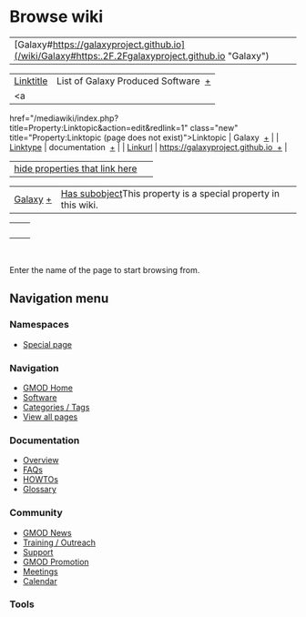 



<span id="top"></span>




# <span dir="auto">Browse wiki</span>






|  |  |
|----|----|
| [Galaxy#https://galaxyproject.github.io](/wiki/Galaxy#https:.2F.2Fgalaxyproject.github.io "Galaxy") |  |

|  |  |
|----|----|
| [Linktitle](/wiki/Property%3ALinktitle "Property%3ALinktitle") | <span class="smwb-value">List of Galaxy Produced Software  <span class="smwsearch">[+](/wiki/Special%3ASearchByProperty/Linktitle/List-20of-20Galaxy-20Produced-20Software "Special%3ASearchByProperty/Linktitle/List-20of-20Galaxy-20Produced-20Software")</span></span> |
| <a
href="/mediawiki/index.php?title=Property:Linktopic&amp;action=edit&amp;redlink=1"
class="new"
title="Property:Linktopic (page does not exist)">Linktopic</a> | <span class="smwb-value">Galaxy  <span class="smwsearch">[+](/wiki/Special%3ASearchByProperty/Linktopic/Galaxy "Special%3ASearchByProperty/Linktopic/Galaxy")</span></span> |
| [Linktype](/wiki/Property%3ALinktype "Property%3ALinktype") | <span class="smwb-value">documentation  <span class="smwsearch">[+](/wiki/Special%3ASearchByProperty/Linktype/documentation "Special%3ASearchByProperty/Linktype/documentation")</span></span> |
| <a
href="/mediawiki/index.php?title=Property:Linkurl&amp;action=edit&amp;redlink=1"
class="new" title="Property:Linkurl (page does not exist)">Linkurl</a> | <span class="smwb-value">https://galaxyproject.github.io  <span class="smwsearch">[+](/wiki/Special%3ASearchByProperty/Linkurl/https:-2F-2Fgalaxyproject.github.io "Special%3ASearchByProperty/Linkurl/https:-2F-2Fgalaxyproject.github.io")</span></span> |

<span id="smw_browse_incoming"></span>

|  |  |
|----|----|
| [hide properties that link here](/mediawiki/index.php?title=Special:Browse&offset=0&dir=out&article=Galaxy%23https%3A%2F%2Fgalaxyproject.github.io)  |  |

|  |  |
|----|----|
| <span class="smwb-ivalue">[Galaxy](/wiki/Galaxy "Galaxy") <span class="smwbrowse">[+](/wiki/Special%3ABrowse/Galaxy "Special%3ABrowse/Galaxy")</span></span> | <span class="smw-highlighter" data-type="1" state="inline" data-title="Property"><span class="smwbuiltin">[Has subobject](/wiki/Property%3AHas_subobject "Property:Has subobject")</span><span class="smwttcontent">This property is a special property in this wiki.</span></span> |

|     |     |
|-----|-----|
|     |     |

 

Enter the name of the page to start browsing from.  








## Navigation menu



### Namespaces

- <span id="ca-nstab-special">[Special
  page](/wiki/Special%3ABrowse/Galaxy-23https%3A-2F-2Fgalaxyproject.github.io "This is a special page, you cannot edit the page itself")</span>






### Navigation



- <span id="n-GMOD-Home">[GMOD Home](/wiki/Main_Page)</span>
- <span id="n-Software">[Software](/wiki/GMOD_Components)</span>
- <span id="n-Categories-.2F-Tags">[Categories /
  Tags](/wiki/Categories)</span>
- <span id="n-View-all-pages">[View all
  pages](/wiki/Special:AllPages)</span>




### Documentation



- <span id="n-Overview">[Overview](/wiki/Overview)</span>
- <span id="n-FAQs">[FAQs](/wiki/Category%3AFAQ)</span>
- <span id="n-HOWTOs">[HOWTOs](/wiki/Category%3AHOWTO)</span>
- <span id="n-Glossary">[Glossary](/wiki/Glossary)</span>




### Community



- <span id="n-GMOD-News">[GMOD News](/wiki/GMOD_News)</span>
- <span id="n-Training-.2F-Outreach">[Training /
  Outreach](/wiki/Training_and_Outreach)</span>
- <span id="n-Support">[Support](/wiki/Support)</span>
- <span id="n-GMOD-Promotion">[GMOD
  Promotion](/wiki/GMOD_Promotion)</span>
- <span id="n-Meetings">[Meetings](/wiki/Meetings)</span>
- <span id="n-Calendar">[Calendar](/wiki/Calendar)</span>




### Tools












<!-- -->




